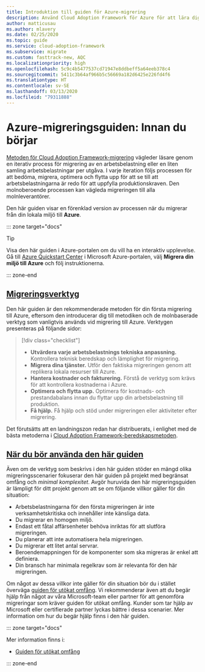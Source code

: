 ```yaml
---
title: Introduktion till guiden för Azure-migrering
description: Använd Cloud Adoption Framework för Azure för att lära dig hur du migrerar organisationens tjänster till Azure på ett effektivt sätt.
author: matticusau
ms.author: mlavery
ms.date: 02/25/2020
ms.topic: guide
ms.service: cloud-adoption-framework
ms.subservice: migrate
ms.custom: fasttrack-new, AQC
ms.localizationpriority: high
ms.openlocfilehash: 5c9c4b5477537cd71947e8ddbeff5a64eeb378c4
ms.sourcegitcommit: 5411c3b64af966b5c56669a182d6425e226fd4f6
ms.translationtype: HT
ms.contentlocale: sv-SE
ms.lasthandoff: 03/13/2020
ms.locfileid: "79311888"
---
```

# <a name="azure-migration-guide-before-you-start"></a>Azure-migreringsguiden: Innan du börjar

[Metoden för Cloud Adoption Framework-migrering](../index.md) vägleder läsare genom en iterativ process för migrering av en arbetsbelastning eller en liten samling arbetsbelastningar per utgåva. I varje iteration följs processen för att bedöma, migrera, optimera och flytta upp för att se till att arbetsbelastningarna är redo för att uppfylla produktionskraven. Den molnoberoende processen kan vägleda migreringen till alla molnleverantörer.

Den här guiden visar en förenklad version av processen när du migrerar från din lokala miljö till **Azure**.

::: zone target="docs"

> [!TIP]
> Visa den här guiden i Azure-portalen om du vill ha en interaktiv upplevelse. Gå till [Azure Quickstart Center](https://portal.azure.com/?feature.quickstart=true#blade/Microsoft_Azure_Resources/QuickstartCenterBlade) i Microsoft Azure-portalen, välj **Migrera din miljö till Azure** och följ instruktionerna.

::: zone-end

## <a name="migration-tools"></a>[Migreringsverktyg](#tab/MigrationTools)

Den här guiden är den rekommenderade metoden för din första migrering till Azure, eftersom den introducerar dig till metodiken och de molnbaserade verktyg som vanligtvis används vid migrering till Azure. Verktygen presenteras på följande sidor:

> [!div class="checklist"]
>
> - **Utvärdera varje arbetsbelastnings tekniska anpassning.** Kontrollera teknisk beredskap och lämplighet för migrering.
> - **Migrera dina tjänster.** Utför den faktiska migreringen genom att replikera lokala resurser till Azure.
> - **Hantera kostnader och fakturering.** Förstå de verktyg som krävs för att kontrollera kostnaderna i Azure.
> - **Optimera och flytta upp.** Optimera för kostnads- och prestandabalans innan du flyttar upp din arbetsbelastning till produktion.
> - **Få hjälp.** Få hjälp och stöd under migreringen eller aktiviteter efter migrering.

Det förutsätts att en landningszon redan har distribuerats, i enlighet med de bästa metoderna i [Cloud Adoption Framework-beredskapsmetoden](../../ready/index.md).

## <a name="when-to-use-this-guide"></a>[När du bör använda den här guiden](#tab/WhenToUseThisGuide)

Även om de verktyg som beskrivs i den här guiden stöder en mängd olika migreringsscenarier fokuserar den här guiden på projekt med begränsat omfång och _minimal komplexitet_. Avgör huruvida den här migreringsguiden är lämpligt för ditt projekt genom att se om följande villkor gäller för din situation:

- Arbetsbelastningarna för den första migreringen är inte verksamhetskritiska och innehåller inte känsliga data.
- Du migrerar en homogen miljö.
- Endast ett fåtal affärsenheter behöva inriktas för att slutföra migreringen.
- Du planerar att inte automatisera hela migreringen.
- Du migrerar ett litet antal servrar.
- Beroendemappningen för de komponenter som ska migreras är enkel att definiera.
- Din bransch har minimala regelkrav som är relevanta för den här migreringen.

Om något av dessa villkor inte gäller för din situation bör du i stället överväga [guiden för utökat omfång](../expanded-scope/index.md). Vi rekommenderar även att du begär hjälp från något av våra Microsoft-team eller partner för att genomföra migreringar som kräver guiden för utökat omfång. Kunder som tar hjälp av Microsoft eller certifierade partner lyckas bättre i dessa scenarier. Mer information om hur du begär hjälp finns i den här guiden.

<!-- markdownlint-enable MD033 -->

::: zone target="docs"

Mer information finns i:

- [Guiden för utökat omfång](../expanded-scope/index.md)

::: zone-end
